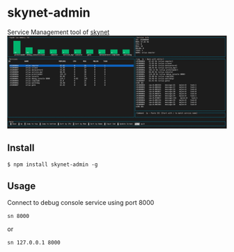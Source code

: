 # skynet-admin
Service Management tool of [skynet](https://github.com/cloudwu/skynet)
![sn](https://raw.githubusercontent.com/flanpan/skynet-admin/master/image/sn.jpg)
## Install
```console
$ npm install skynet-admin -g
```
## Usage
Connect to debug console service using port 8000
```console
sn 8000
```
or
```
sn 127.0.0.1 8000
```

